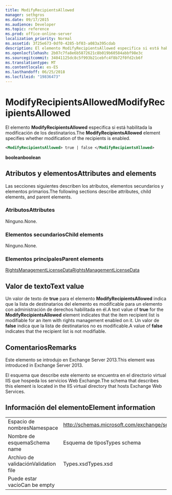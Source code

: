 ```yaml
---
title: ModifyRecipientsAllowed
manager: sethgros
ms.date: 09/17/2015
ms.audience: Developer
ms.topic: reference
ms.prod: office-online-server
localization_priority: Normal
ms.assetid: 3f25e673-0df0-4285-bf03-a083a395cdab
description: El elemento ModifyRecipientsAllowed especifica si está habilitada la modificación de los destinatarios.
ms.openlocfilehash: 2b07c7fa8e6b5872621c8b019b60584abbf98e3c
ms.sourcegitcommit: 34041125dc8c5f993b21cebfc4f8b72f0fd2cb6f
ms.translationtype: MT
ms.contentlocale: es-ES
ms.lasthandoff: 06/25/2018
ms.locfileid: "19836473"
---
```

# <a name="modifyrecipientsallowed"></a><span data-ttu-id="736d5-103">ModifyRecipientsAllowed</span><span class="sxs-lookup"><span data-stu-id="736d5-103">ModifyRecipientsAllowed</span></span>

<span data-ttu-id="736d5-104">El elemento **ModifyRecipientsAllowed** especifica si está habilitada la modificación de los destinatarios.</span><span class="sxs-lookup"><span data-stu-id="736d5-104">The **ModifyRecipientsAllowed** element specifies whether modification of the recipients is enabled.</span></span> 
  
```XML
<ModifyRecipientsAllowed> true | false </ModifyRecipientsAllowed>
```

 <span data-ttu-id="736d5-105">**boolean**</span><span class="sxs-lookup"><span data-stu-id="736d5-105">**boolean**</span></span>
## <a name="attributes-and-elements"></a><span data-ttu-id="736d5-106">Atributos y elementos</span><span class="sxs-lookup"><span data-stu-id="736d5-106">Attributes and elements</span></span>

<span data-ttu-id="736d5-107">Las secciones siguientes describen los atributos, elementos secundarios y elementos primarios.</span><span class="sxs-lookup"><span data-stu-id="736d5-107">The following sections describe attributes, child elements, and parent elements.</span></span>
  
### <a name="attributes"></a><span data-ttu-id="736d5-108">Atributos</span><span class="sxs-lookup"><span data-stu-id="736d5-108">Attributes</span></span>

<span data-ttu-id="736d5-109">Ninguno.</span><span class="sxs-lookup"><span data-stu-id="736d5-109">None.</span></span>
  
### <a name="child-elements"></a><span data-ttu-id="736d5-110">Elementos secundarios</span><span class="sxs-lookup"><span data-stu-id="736d5-110">Child elements</span></span>

<span data-ttu-id="736d5-111">Ninguno.</span><span class="sxs-lookup"><span data-stu-id="736d5-111">None.</span></span>
  
### <a name="parent-elements"></a><span data-ttu-id="736d5-112">Elementos principales</span><span class="sxs-lookup"><span data-stu-id="736d5-112">Parent elements</span></span>

[<span data-ttu-id="736d5-113">RightsManagementLicenseData</span><span class="sxs-lookup"><span data-stu-id="736d5-113">RightsManagementLicenseData</span></span>](rightsmanagementlicensedata.md)
  
## <a name="text-value"></a><span data-ttu-id="736d5-114">Valor de texto</span><span class="sxs-lookup"><span data-stu-id="736d5-114">Text value</span></span>

<span data-ttu-id="736d5-115">Un valor de texto de **true** para el elemento **ModifyRecipientsAllowed** indica que la lista de destinatarios del elemento es modificable para un elemento con administración de derechos habilitada en él.</span><span class="sxs-lookup"><span data-stu-id="736d5-115">A text value of **true** for the **ModifyRecipientsAllowed** element indicates that the item recipient list is modifiable for an item with rights management enabled on it.</span></span> <span data-ttu-id="736d5-116">Un valor de **false** indica que la lista de destinatarios no es modificable.</span><span class="sxs-lookup"><span data-stu-id="736d5-116">A value of **false** indicates that the recipient list is not modifiable.</span></span> 
  
## <a name="remarks"></a><span data-ttu-id="736d5-117">Comentarios</span><span class="sxs-lookup"><span data-stu-id="736d5-117">Remarks</span></span>

<span data-ttu-id="736d5-118">Este elemento se introdujo en Exchange Server 2013.</span><span class="sxs-lookup"><span data-stu-id="736d5-118">This element was introduced in Exchange Server 2013.</span></span>
  
<span data-ttu-id="736d5-119">El esquema que describe este elemento se encuentra en el directorio virtual IIS que hospeda los servicios Web Exchange.</span><span class="sxs-lookup"><span data-stu-id="736d5-119">The schema that describes this element is located in the IIS virtual directory that hosts Exchange Web Services.</span></span>
  
## <a name="element-information"></a><span data-ttu-id="736d5-120">Información del elemento</span><span class="sxs-lookup"><span data-stu-id="736d5-120">Element information</span></span>

|||
|:-----|:-----|
|<span data-ttu-id="736d5-121">Espacio de nombres</span><span class="sxs-lookup"><span data-stu-id="736d5-121">Namespace</span></span>  <br/> |http://schemas.microsoft.com/exchange/services/2006/types  <br/> |
|<span data-ttu-id="736d5-122">Nombre de esquema</span><span class="sxs-lookup"><span data-stu-id="736d5-122">Schema name</span></span>  <br/> |<span data-ttu-id="736d5-123">Esquema de tipos</span><span class="sxs-lookup"><span data-stu-id="736d5-123">Types schema</span></span>  <br/> |
|<span data-ttu-id="736d5-124">Archivo de validación</span><span class="sxs-lookup"><span data-stu-id="736d5-124">Validation file</span></span>  <br/> |<span data-ttu-id="736d5-125">Types.xsd</span><span class="sxs-lookup"><span data-stu-id="736d5-125">Types.xsd</span></span>  <br/> |
|<span data-ttu-id="736d5-126">Puede estar vacío</span><span class="sxs-lookup"><span data-stu-id="736d5-126">Can be empty</span></span>  <br/> ||
   

